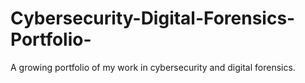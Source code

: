 # Cybersecurity-Digital-Forensics-Portfolio-
A growing portfolio of my work in cybersecurity and digital forensics.
